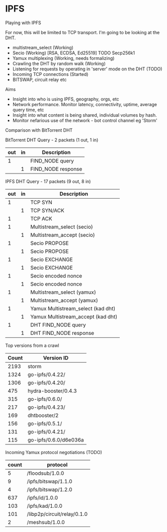 # IPFS
Playing with IPFS

For now, this will be limited to TCP transport. I'm going to be looking at the DHT.

* multistream_select (Working)
* Secio (Working) [RSA, ECDSA, Ed25519] TODO Secp256k1
* Yamux multiplexing (Working, needs formalizing)
* Crawling the DHT by random walk (Working)
* Listening for requests by operating in 'server' mode on the DHT (TODO)
* Incoming TCP connections (Started)
* BITSWAP, circuit relay etc

Aims
 * Insight into who is using IPFS, geography, orgs, etc
 * Network performance. Monitor latency, connectivity, uptime, average query time, etc
 * Insight into what content is being shared, individual volumes by hash.
 * Monitor nefarious use of the network - bot control channel eg 'Storm'

Comparison with BitTorrent DHT

BitTorrent DHT Query - 2 packets (1 out, 1 in)

| out |  in | Description        |
| --- | --- | ------------------ |
|   1 |     | FIND_NODE query    |
|     |   1 | FIND_NODE response |

IPFS DHT Query - 17 packets (9 out, 8 in)

| out |  in | Description                        |
| --- | --- | ---------------------------------- |
|   1 |     | TCP SYN                            |
|     |   1 | TCP SYN/ACK                        |
|   1 |     | TCP ACK                            |
|   1 |     | Multistream_select (secio)         |
|     |   1 | Multistream_accept (secio)         |
|   1 |     | Secio PROPOSE                      |
|     |   1 | Secio PROPOSE                      |
|   1 |     | Secio EXCHANGE                     |
|     |   1 | Secio EXCHANGE                     |
|   1 |     | Secio encoded nonce                |
|     |   1 | Secio encoded nonce                |
|   1 |     | Multistream_select (yamux)         |
|     |   1 | Multistream_accept (yamux)         |
|   1 |     | Yamux Multistream_select (kad dht) |
|     |   1 | Yamux Multistream_accept (kad dht) |
|   1 |     | DHT FIND_NODE query                |
|     |   1 | DHT FIND_NODE response             |


Top versions from a crawl

| Count | Version ID                 |
| ----- | -------------------------- |
|  2193 | storm                      |
|  1324 | go-ipfs/0.4.22/            |
|  1306 | go-ipfs/0.4.20/            |
|   475 | hydra-booster/0.4.3        |
|   315 | go-ipfs/0.6.0/             |
|   217 | go-ipfs/0.4.23/            |
|   169 | dhtbooster/2               |
|   156 | go-ipfs/0.5.1/             |
|   131 | go-ipfs/0.4.21/            |
|   115 | go-ipfs/0.6.0/d6e036a      |


Incoming Yamux protocol negotiations (TODO)

| count | protocol                   |
| ----- | -------------------------- |
|     5 | /floodsub/1.0.0            |
|     9 | /ipfs/bitswap/1.1.0        |
|     4 | /ipfs/bitswap/1.2.0        |
|   637 | /ipfs/id/1.0.0             |
|   103 | /ipfs/kad/1.0.0            |
|   101 | /libp2p/circuit/relay/0.1.0 |
|     2 | /meshsub/1.0.0             |

